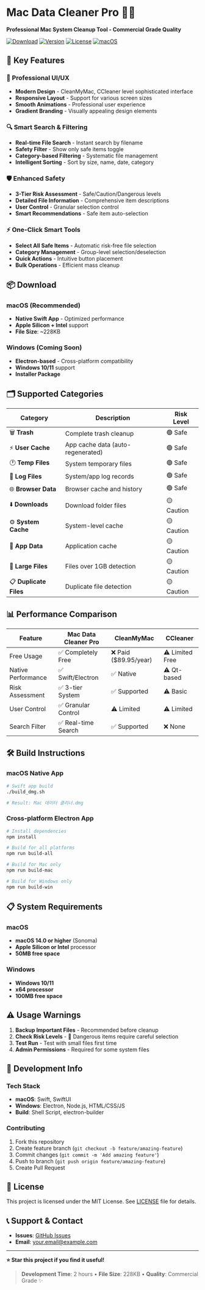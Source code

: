 # Mac Data Cleaner Pro 🧹✨

**Professional Mac System Cleanup Tool - Commercial Grade Quality**

[![Download](https://img.shields.io/badge/Download-Mac%20DMG-blue.svg)](https://github.com/pistolinkr/Mactaphine/releases)
[![Version](https://img.shields.io/badge/Version-1.0.0-brightgreen.svg)](#)
[![License](https://img.shields.io/badge/License-MIT-yellow.svg)](#)
[![macOS](https://img.shields.io/badge/macOS-14.0+-lightgrey.svg)](#)

## 🚀 Key Features

### 💎 Professional UI/UX
- **Modern Design** - CleanMyMac, CCleaner level sophisticated interface
- **Responsive Layout** - Support for various screen sizes
- **Smooth Animations** - Professional user experience
- **Gradient Branding** - Visually appealing design elements

### 🔍 Smart Search & Filtering
- **Real-time File Search** - Instant search by filename
- **Safety Filter** - Show only safe items toggle
- **Category-based Filtering** - Systematic file management
- **Intelligent Sorting** - Sort by size, name, date, category

### 🛡️ Enhanced Safety
- **3-Tier Risk Assessment** - Safe/Caution/Dangerous levels
- **Detailed File Information** - Comprehensive item descriptions
- **User Control** - Granular selection control
- **Smart Recommendations** - Safe item auto-selection

### ⚡ One-Click Smart Tools
- **Select All Safe Items** - Automatic risk-free file selection
- **Category Management** - Group-level selection/deselection
- **Quick Actions** - Intuitive button placement
- **Bulk Operations** - Efficient mass cleanup

## 📦 Download

### macOS (Recommended)
- **Native Swift App** - Optimized performance
- **Apple Silicon + Intel** support
- **File Size**: ~228KB

### Windows (Coming Soon)
- **Electron-based** - Cross-platform compatibility
- **Windows 10/11** support
- **Installer Package**

## 🗂️ Supported Categories

| Category | Description | Risk Level |
|----------|-------------|------------|
| 🗑️ **Trash** | Complete trash cleanup | 🟢 Safe |
| ⚡ **User Cache** | App cache data (auto-regenerated) | 🟢 Safe |
| 🕐 **Temp Files** | System temporary files | 🟢 Safe |
| 📄 **Log Files** | System/app log records | 🟢 Safe |
| 🌐 **Browser Data** | Browser cache and history | 🟢 Safe |
| ⬇️ **Downloads** | Download folder files | 🟡 Caution |
| ⚙️ **System Cache** | System-level cache | 🟡 Caution |
| 📱 **App Data** | Application cache | 🟡 Caution |
| 💽 **Large Files** | Files over 1GB detection | 🟡 Caution |
| 📋 **Duplicate Files** | Duplicate file detection | 🟡 Caution |

## 📊 Performance Comparison

| Feature | Mac Data Cleaner Pro | CleanMyMac | CCleaner |
|---------|---------------------|------------|----------|
| Free Usage | ✅ Completely Free | ❌ Paid ($89.95/year) | ⚠️ Limited Free |
| Native Performance | ✅ Swift/Electron | ✅ Native | ⚠️ Qt-based |
| Risk Assessment | ✅ 3-tier System | ✅ Supported | ⚠️ Basic |
| User Control | ✅ Granular Control | ⚠️ Limited | ⚠️ Limited |
| Search Filter | ✅ Real-time Search | ✅ Supported | ❌ None |

## 🛠️ Build Instructions

### macOS Native App
```bash
# Swift app build
./build_dmg.sh

# Result: Mac 데이터 클리너.dmg
```

### Cross-platform Electron App
```bash
# Install dependencies
npm install

# Build for all platforms
npm run build-all

# Build for Mac only
npm run build-mac

# Build for Windows only
npm run build-win
```

## 📋 System Requirements

### macOS
- **macOS 14.0 or higher** (Sonoma)
- **Apple Silicon or Intel** processor
- **50MB free space**

### Windows
- **Windows 10/11**
- **x64 processor**
- **100MB free space**

## ⚠️ Usage Warnings

1. **Backup Important Files** - Recommended before cleanup
2. **Check Risk Levels** - 🔴 Dangerous items require careful selection
3. **Test Run** - Test with small files first time
4. **Admin Permissions** - Required for some system files

## 🔧 Development Info

### Tech Stack
- **macOS**: Swift, SwiftUI
- **Windows**: Electron, Node.js, HTML/CSS/JS
- **Build**: Shell Script, electron-builder

### Contributing
1. Fork this repository
2. Create feature branch (`git checkout -b feature/amazing-feature`)
3. Commit changes (`git commit -m 'Add amazing feature'`)
4. Push to branch (`git push origin feature/amazing-feature`)
5. Create Pull Request

## 📄 License

This project is licensed under the MIT License. See [LICENSE](LICENSE) file for details.

## 📞 Support & Contact

- **Issues**: [GitHub Issues](https://github.com/pistolinkr/Mactaphine/issues)
- **Email**: your.email@example.com

---

**⭐ Star this project if you find it useful!**

> **Development Time**: 2 hours • **File Size**: 228KB • **Quality**: Commercial Grade ✨